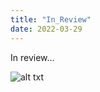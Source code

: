 ```yaml
---
title: "In_Review"
date: 2022-03-29
---
```

In review...


![alt txt](https://raw.githubusercontent.com/DNF78/github-pages-with-jekyll/main/assets/InReview.jpg "InReview")
